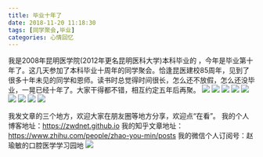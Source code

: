 ```yaml
---
title: 毕业十年了
date: 2018-11-20 11:18:30
tags: [同学聚会,毕业]
categories: 心情回忆
---
```

我是2008年昆明医学院(2012年更名昆明医科大学)本科毕业的 ，今年是毕业第十年了。这几天参加了本科毕业十周年的同学聚会。恰逢昆医建校85周年，见到了很多十年未见的同学和恩师。读书时总觉得时间很长，怎么还不放假，怎么还没毕业，一晃已经十年了。大家干得都不错，相互约定五年后再聚。
![](https://zymblog-1258069789.cos.ap-chengdu.myqcloud.com/blog0042-bysn/01.jpg)
![](https://zymblog-1258069789.cos.ap-chengdu.myqcloud.com/blog0042-bysn/02.jpg)
![](https://zymblog-1258069789.cos.ap-chengdu.myqcloud.com/blog0042-bysn/03.jpg)
![](https://zymblog-1258069789.cos.ap-chengdu.myqcloud.com/blog0042-bysn/04.jpg)
![](https://zymblog-1258069789.cos.ap-chengdu.myqcloud.com/blog0042-bysn/05.jpg)
![](https://zymblog-1258069789.cos.ap-chengdu.myqcloud.com/blog0042-bysn/06.jpg)
![](https://zymblog-1258069789.cos.ap-chengdu.myqcloud.com/blog0042-bysn/07.jpg)
![](https://zymblog-1258069789.cos.ap-chengdu.myqcloud.com/blog0042-bysn/08.jpg)
![](https://zymblog-1258069789.cos.ap-chengdu.myqcloud.com/blog0042-bysn/09.jpg)

我发文章的三个地方，欢迎大家在朋友圈等地方分享，欢迎点“在看”。
我的个人博客地址：https://zwdnet.github.io
我的知乎文章地址： https://www.zhihu.com/people/zhao-you-min/posts
我的微信个人订阅号：赵瑜敏的口腔医学学习园地
![](https://zymblog-1258069789.cos.ap-chengdu.myqcloud.com/other/wx.jpg)

